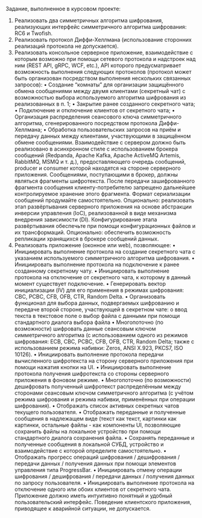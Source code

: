 Задание, выполненное в курсовом проекте:
1.	Реализовать два симметричных алгоритма шифрования, реализующих интерфейс симметричного алгоритма шифрования: RC6 и Twofish. 
2.	Реализовать протокол Диффи-Хеллмана (использование сторонних реализаций протокола не допускается). 
3.	Реализовать консольное серверное приложение, взаимодействие с которым возможно при помощи сетевого протокола и надстроек над ним (REST API, gRPC, WCF, etc.), API которого предусматривает возможность выполнения следующих протоколов (протокол может быть организован посредством выполнения нескольких связанных запросов):
•	Создание “комнаты” для организации защищённого обмена сообщениями между двумя клиентами (секретный чат) с возможностью выбора используемого алгоритма шифрования из реализованных в п. 1;
•	Закрытие ранее созданного секретного чата;
•	Подключение и отключение клиентов от секретного чата;
•	Организация распределения сеансового ключа симметричного алгоритма, сгенерированного посредством протокола Диффи-Хеллмана;
•	Обработка пользовательских запросов на приём и передачу данных между клиентами, участвующими в защищённом обмене сообщениями.
Взаимодействие с сервером должно быть реализовано в асинхронном стиле с использованием брокера сообщений (Redpanda, Apache Kafka, Apache ActiveMQ Artemis, RabbitMQ, MSMQ и т. д.), предоставляющего очередь сообщений, producer и consumer которой находятся на стороне серверного приложения. Сообщениями, поступающими в брокер, должны являться фрагменты шифротекста. После передачи зашифрованного фрагмента сообщения клиенту-потребителю запрещено дальнейшее контролируемое хранение этого фрагмента. Формат сериализации сообщений продумайте самостоятельно.
Опционально: реализовать этап развёртывания серверного приложения на основе абстракции инверсии управления (IoC), реализованной в виде механизма внедрения зависимости (DI). Конфигурирование этапа развёртывания обеспечьте при помощи конфигурационных файлов и их трансформаций.
Опционально: обеспечить возможность репликации хранящихся в брокере сообщений данных.
4.   Реализовать приложение (оконное или web), позволяющее:
•	Инициировать выполнение протокола на создание секретного чата с указанием используемого симметричного алгоритма шифрования.
•	Инициировать выполнение протокола на подключение к ранее созданному секретному чату.
•	Инициировать выполнение протокола на отключение от секретного чата, к которому в данный момент существует подключение.
•	Генерировать вектор инициализации (IV) для его применения в режимах шифрования: CBC, PCBC, CFB, OFB, CTR, Random Delta.
•	Организовать функционал для выбора данных, подвергаемых шифрованию и передаче второй стороне, участвующей в секретном чате:
o	ввод текста в текстовое поле
o	выбор файла с данными при помощи стандартного диалога выбора файла
•	Многопоточно (по возможности) шифровать данные сеансовым ключом симметричного алгоритма (с использованием одного из режимов шифрования: ECB, CBC, PCBC, CFB, OFB, CTR, Random Delta; также с использованием режима набивки: Zeros, ANSI X.923, PKCS7, ISO 10126).
•	Инициировать выполнение протокола передачи вычисленного шифротекста на сторону серверного приложения при помощи нажатия кнопки на UI.
•	Инициировать выполнение протокола получения шифротекста со стороны серверного приложения в фоновом режиме.
•	Многопоточно (по возможности) дешифровать полученный шифротекст распределённым между сторонами сеансовым ключом симметричного алгоритма (с учётом режима шифрования и режима набивки, применённых при операции шифрования).
•	Отображать список активных секретных чатов текущего пользователя.
•	Отображать переданные и полученные сообщения в надлежащем виде (текст как текст, картинки как картинки, остальные файлы - как компоненты UI, позволяющие сохранить файлы на локальное устройство при помощи стандартного диалога сохранения файла.
•	Сохранять переданные и полученные сообщения в локальной СУБД, устройство и взаимодействие с которой определите самостоятельно.
•	Отображать прогресс операций шифрования / дешифрования / передачи данных / получения данных при помощи элементов управления типа ProgressBar.
•	Инициировать отмену операции шифрования / дешифрования / передачи данных / получения данных по запросу пользователя.
•	Инициировать выполнение протокола на отключение одного или обоих клиентов от секретного чата.
Приложение должно иметь интуитивно понятный и удобный пользовательский интерфейс. Поведение клиентского приложения, приводящее к аварийной ситуации, не допускается.

